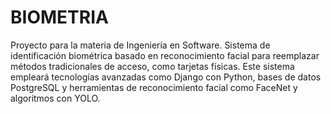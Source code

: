 # BIOMETRIA
Proyecto para la materia de Ingeniería en Software.
Sistema de identificación biométrica basado en reconocimiento facial para reemplazar métodos tradicionales de acceso, como tarjetas físicas. Este sistema empleará tecnologías avanzadas como Django con Python, bases de datos PostgreSQL y herramientas de reconocimiento facial como FaceNet y algoritmos con YOLO.
